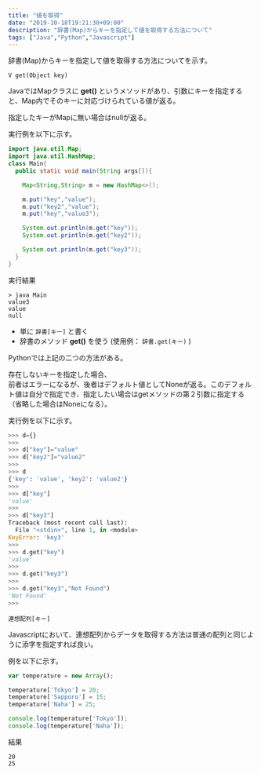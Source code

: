 ```yaml
---
title: "値を取得"
date: "2019-10-18T19:21:30+09:00"
description: "辞書(Map)からキーを指定して値を取得する方法について"
tags: ["Java","Python","Javascript"]
---
```


辞書(Map)からキーを指定して値を取得する方法についてを示す。

<div class="note_content_by_programming_language" id="note_content_Java">

`V get(Object key)`   

JavaではMapクラスに **get()** というメソッドがあり、引数にキーを指定すると、Map内でそのキーに対応づけられている値が返る。  

指定したキーがMapに無い場合はnullが返る。  

実行例を以下に示す。  

```java
import java.util.Map;
import java.util.HashMap;
class Main{
  public static void main(String args[]){

    Map<String,String> m = new HashMap<>();

    m.put("key","value");
    m.put("key2","value");
    m.put("key","value3");

    System.out.println(m.get("key"));
    System.out.println(m.get("key2"));

    System.out.println(m.get("key3"));
  }
}
```

実行結果
```
> java Main
value3
value
null
```

</div>
<div class="note_content_by_programming_language" id="note_content_Python">

- 単に `辞書[キー]` と書く
- 辞書のメソッド **get()** を使う (使用例： `辞書.get(キー)` )

Pythonでは上記の二つの方法がある。  

存在しないキーを指定した場合、  
前者はエラーになるが、後者はデフォルト値としてNoneが返る。このデフォルト値は自分で指定でき、指定したい場合はgetメソッドの第２引数に指定する（省略した場合はNoneになる）。  

実行例を以下に示す。  

```python
>>> d={}
>>> 
>>> d["key"]="value"
>>> d["key2"]="value2"
>>> 
>>> d
{'key': 'value', 'key2': 'value2'}
>>> 
>>> d["key"]
'value'
>>> 
>>> d["key3"]
Traceback (most recent call last):
  File "<stdin>", line 1, in <module>
KeyError: 'key3'
>>> 
>>> d.get("key")
'value'
>>> 
>>> d.get("key3")
>>> 
>>> d.get("key3","Not Found")
'Not Found'
>>> 
```

</div>
<div class="note_content_by_programming_language" id="note_content_Javascript">

```
連想配列[キー]
```

Javascriptにおいて、連想配列からデータを取得する方法は普通の配列と同じように添字を指定すれば良い。

例を以下に示す。

```javascript
var temperature = new Array();

temperature['Tokyo'] = 20;
temperature['Sapporo'] = 15;
temperature['Naha'] = 25;

console.log(temperature['Tokyo']);
console.log(temperature['Naha']);
```

結果

```
20
25
```

</div>

